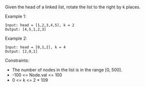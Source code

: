 Given the head of a linked list, rotate the list to the right by k places.

 

Example 1:

```
Input: head = [1,2,3,4,5], k = 2
Output: [4,5,1,2,3]
```

Example 2:

```
Input: head = [0,1,2], k = 4
Output: [2,0,1]
```

Constraints:

- The number of nodes in the list is in the range [0, 500].
- -100 <= Node.val <= 100
- 0 <= k <= 2 * 109